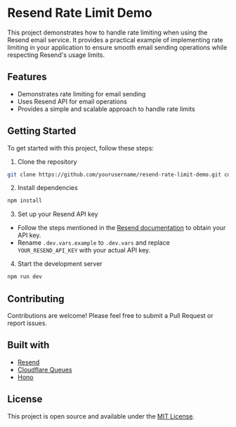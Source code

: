 # Resend Rate Limit Demo

This project demonstrates how to handle rate limiting when using the Resend email service. It provides a practical example of implementing rate limiting in your application to ensure smooth email sending operations while respecting Resend's usage limits.

## Features

- Demonstrates rate limiting for email sending
- Uses Resend API for email operations
- Provides a simple and scalable approach to handle rate limits

## Getting Started

To get started with this project, follow these steps:

1. Clone the repository

```sh
git clone https://github.com/yourusername/resend-rate-limit-demo.git cd resend-rate-limit-demo
```

2. Install dependencies

```sh
npm install
```

3. Set up your Resend API key

- Follow the steps mentioned in the [Resend documentation](https://resend.com/docs/dashboard/api-keys/introduction) to obtain your API key.
- Rename `.dev.vars.example` to `.dev.vars` and replace `YOUR_RESEND_API_KEY` with your actual API key.

4. Start the development server

```sh
npm run dev
```

## Contributing

Contributions are welcome! Please feel free to submit a Pull Request or report issues.

## Built with

- [Resend](https://resend.com/)
- [Cloudflare Queues](https://developers.cloudflare.com/queues/)
- [Hono](https://hono.dev/)

## License

This project is open source and available under the [MIT License](LICENSE).
